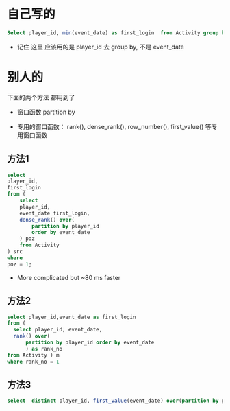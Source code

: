 # 自己写的

```sql
Select player_id, min(event_date) as first_login  from Activity group by player_id
```

- 记住 这里 应该用的是  player_id 去 group by, 不是 event_date

# 别人的

下面的两个方法 都用到了  

- 窗口函数 partition by

- 专用的窗口函数： rank(), dense_rank(), row_number(), first_value() 等专用窗口函数

## 方法1

```sql
select 
player_id,
first_login
from (
    select 
    player_id, 
    event_date first_login,
    dense_rank() over(
        partition by player_id
        order by event_date
    ) poz
    from Activity
) src
where
poz = 1;
```

- More complicated but ~80 ms faster

## 方法2

```sql
select player_id,event_date as first_login 
from (
  select player_id, event_date,
  rank() over(
      partition by player_id order by event_date
      ) as rank_no
from Activity ) m
where rank_no = 1
```

## 方法3

```sql
select  distinct player_id, first_value(event_date) over(partition by player_id order by event_date) first_login from Activity;
```
